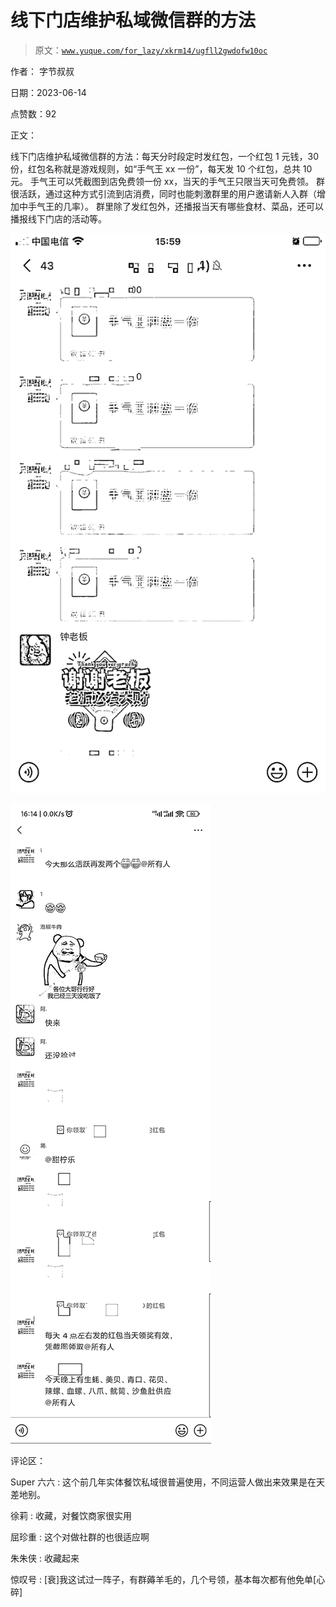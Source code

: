 # 线下门店维护私域微信群的方法

> 原文：[`www.yuque.com/for_lazy/xkrm14/ugfll2gwdofw10oc`](https://www.yuque.com/for_lazy/xkrm14/ugfll2gwdofw10oc)

作者： 字节叔叔

日期：2023-06-14

点赞数：92

正文：

线下门店维护私域微信群的方法：每天分时段定时发红包，一个红包 1 元钱，30 份，红包名称就是游戏规则，如“手气王 xx 一份”，每天发 10 个红包，总共 10 元。 手气王可以凭截图到店免费领一份 xx，当天的手气王只限当天可免费领。 群很活跃，通过这种方式引流到店消费，同时也能刺激群里的用户邀请新人入群（增加中手气王的几率）。 群里除了发红包外，还播报当天有哪些食材、菜品，还可以播报线下门店的活动等。

![](img/a8a858a02f52af58fe411348ce81e451.png)

![](img/7a5f7f2cda0fd36d5598fd26e797e908.png)

评论区：

Super 六六 : 这个前几年实体餐饮私域很普遍使用，不同运营人做出来效果是在天差地别。

徐莉 : 收藏，对餐饮商家很实用

屈珍重 : 这个对做社群的也很适应啊

朱朱侠 : 收藏起来

惊叹号 : [衰]我这试过一阵子，有群薅羊毛的，几个号领，基本每次都有他免单[心碎]

